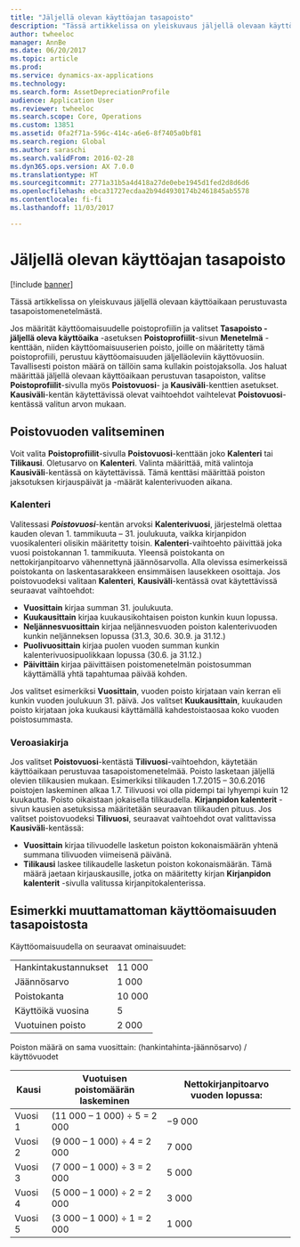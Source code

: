 ```yaml
---
title: "Jäljellä olevan käyttöajan tasapoisto"
description: "Tässä artikkelissa on yleiskuvaus jäljellä olevaan käyttöaikaan perustuvasta tasapoistomenetelmästä."
author: twheeloc
manager: AnnBe
ms.date: 06/20/2017
ms.topic: article
ms.prod: 
ms.service: dynamics-ax-applications
ms.technology: 
ms.search.form: AssetDepreciationProfile
audience: Application User
ms.reviewer: twheeloc
ms.search.scope: Core, Operations
ms.custom: 13851
ms.assetid: 0fa2f71a-596c-414c-a6e6-8f7405a0bf81
ms.search.region: Global
ms.author: saraschi
ms.search.validFrom: 2016-02-28
ms.dyn365.ops.version: AX 7.0.0
ms.translationtype: HT
ms.sourcegitcommit: 2771a31b5a4d418a27de0ebe1945d1fed2d8d6d6
ms.openlocfilehash: ebca31727ecdaa2b94d4930174b2461845ab5578
ms.contentlocale: fi-fi
ms.lasthandoff: 11/03/2017

---
```


# <a name="straight-line-life-remaining-depreciation"></a>Jäljellä olevan käyttöajan tasapoisto

[!include [banner](../includes/banner.md)]

Tässä artikkelissa on yleiskuvaus jäljellä olevaan käyttöaikaan perustuvasta tasapoistomenetelmästä.

Jos määrität käyttöomaisuudelle poistoprofiilin ja valitset **Tasapoisto - jäljellä oleva käyttöaika** -asetuksen **Poistoprofiilit**-sivun **Menetelmä** -kenttään, niiden käyttöomaisuuserien poisto, joille on määritetty tämä poistoprofiili, perustuu käyttöomaisuuden jäljelläoleviin käyttövuosiin. Tavallisesti poiston määrä on tällöin sama kullakin poistojaksolla. Jos haluat määrittää jäljellä olevaan käyttöaikaan perustuvan tasapoiston, valitse **Poistoprofiilit**-sivulla myös **Poistovuosi**- ja **Kausiväli**-kenttien asetukset. **Kausiväli**-kentän käytettävissä olevat vaihtoehdot vaihtelevat **Poistovuosi**-kentässä valitun arvon mukaan.

## <a name="select-a-depreciation-year"></a>Poistovuoden valitseminen
Voit valita **Poistoprofiilit**-sivulla **Poistovuosi**-kenttään joko **Kalenteri** tai **Tilikausi**. Oletusarvo on **Kalenteri**. Valinta määrittää, mitä valintoja **Kausiväli**-kentässä on käytettävissä. Tämä kenttäsi määrittää poiston jaksotuksen kirjauspäivät ja -määrät kalenterivuoden aikana.

### <a name="calendar"></a>Kalenteri

Valitessasi ***Poistovuosi***-kentän arvoksi **Kalenterivuosi**, järjestelmä olettaa kauden olevan 1. tammikuuta – 31. joulukuuta, vaikka kirjanpidon vuosikalenteri olisikin määritetty toisin. **Kalenteri**-vaihtoehto päivittää joka vuosi poistokannan 1. tammikuuta. Yleensä poistokanta on nettokirjanpitoarvo vähennettynä jäännösarvolla. Alla olevissa esimerkeissä poistokanta on laskentasarakkeen ensimmäisen lausekkeen osoittaja. Jos poistovuodeksi valitaan **Kalenteri**, **Kausiväli**-kentässä ovat käytettävissä seuraavat vaihtoehdot:

-   **Vuosittain** kirjaa summan 31. joulukuuta.
-   **Kuukausittain** kirjaa kuukausikohtaisen poiston kunkin kuun lopussa.
-   **Neljännesvuosittain** kirjaa neljännesvuoden poiston kalenterivuoden kunkin neljänneksen lopussa (31.3, 30.6. 30.9. ja 31.12.)
-   **Puolivuosittain** kirjaa puolen vuoden summan kunkin kalenterivuosipuolikkaan lopussa (30.6. ja 31.12.)
-   **Päivittäin** kirjaa päivittäisen poistomenetelmän poistosumman käyttämällä yhtä tapahtumaa päivää kohden.

Jos valitset esimerkiksi **Vuosittain**, vuoden poisto kirjataan vain kerran eli kunkin vuoden joulukuun 31. päivä. Jos valitset **Kuukausittain**, kuukauden poisto kirjataan joka kuukausi käyttämällä kahdestoistaosaa koko vuoden poistosummasta.

### <a name="fiscal"></a>Veroasiakirja

Jos valitset **Poistovuosi**-kentästä **Tilivuosi**-vaihtoehdon, käytetään käyttöaikaan perustuvaa tasapoistomenetelmää. Poisto lasketaan jäljellä olevien tilikausien mukaan. Esimerkiksi tilikauden 1.7.2015 – 30.6.2016 poistojen laskeminen alkaa 1.7. Tilivuosi voi olla pidempi tai lyhyempi kuin 12 kuukautta. Poisto oikaistaan jokaisella tilikaudella. **Kirjanpidon kalenterit** -sivun kausien asetuksissa määritetään seuraavan tilikauden pituus. Jos valitset poistovuodeksi **Tilivuosi**, seuraavat vaihtoehdot ovat valittavissa **Kausiväli**-kentässä:

-   **Vuosittain** kirjaa tilivuodelle lasketun poiston kokonaismäärän yhtenä summana tilivuoden viimeisenä päivänä.
-   **Tilikausi** laskee tilikaudelle lasketun poiston kokonaismäärän. Tämä määrä jaetaan kirjauskausille, jotka on määritetty kirjan **Kirjanpidon kalenterit** -sivulla valitussa kirjanpitokalenterissa.

## <a name="example-of-straight-line-depreciation-of-an-unchanged-fixed-asset"></a>Esimerkki muuttamattoman käyttöomaisuuden tasapoistosta
Käyttöomaisuudella on seuraavat ominaisuudet:

|                     |        |
|---------------------|--------|
| Hankintakustannukset    | 11 000 |
| Jäännösarvo       | 1 000  |
| Poistokanta   | 10 000 |
| Käyttöikä vuosina  | 5      |
| Vuotuinen poisto | 2 000  |

Poiston määrä on sama vuosittain: (hankintahinta-jäännösarvo) / käyttövuodet

| Kausi | Vuotuisen poistomäärän laskeminen | Nettokirjanpitoarvo vuoden lopussa: |
|--------|-----------------------------------------------|---------------------------------------|
| Vuosi 1 | (11 000 – 1 000) ÷ 5 = 2 000                  | −9 000                                 |
| Vuosi 2 | (9 000 – 1 000) ÷ 4 = 2 000                   | 7 000                                 |
| Vuosi 3 | (7 000 – 1 000) ÷ 3 = 2 000                   | 5 000                                 |
| Vuosi 4 | (5 000 – 1 000) ÷ 2 = 2 000                   | 3 000                                 |
| Vuosi 5 | (3 000 – 1 000) ÷ 1 = 2 000                   | 1 000                                 |






